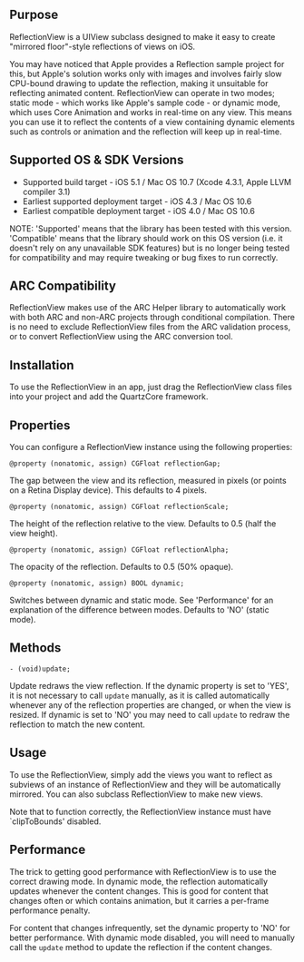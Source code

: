 Purpose
--------------

ReflectionView is a UIView subclass designed to make it easy to create "mirrored floor"-style reflections of views on iOS.

You may have noticed that Apple provides a Reflection sample project for this, but Apple's solution works only with images and involves fairly slow CPU-bound drawing to update the reflection, making it unsuitable for reflecting animated content. ReflectionView can operate in two modes; static mode - which works like Apple's sample code - or dynamic mode, which uses Core Animation and works in real-time on any view. This means you can use it to reflect the contents of a view containing dynamic elements such as controls or animation and the reflection will keep up in real-time.


Supported OS & SDK Versions
-----------------------------

* Supported build target - iOS 5.1 / Mac OS 10.7 (Xcode 4.3.1, Apple LLVM compiler 3.1)
* Earliest supported deployment target - iOS 4.3 / Mac OS 10.6
* Earliest compatible deployment target - iOS 4.0 / Mac OS 10.6

NOTE: 'Supported' means that the library has been tested with this version. 'Compatible' means that the library should work on this OS version (i.e. it doesn't rely on any unavailable SDK features) but is no longer being tested for compatibility and may require tweaking or bug fixes to run correctly.


ARC Compatibility
------------------

ReflectionView makes use of the ARC Helper library to automatically work with both ARC and non-ARC projects through conditional compilation. There is no need to exclude ReflectionView files from the ARC validation process, or to convert ReflectionView using the ARC conversion tool.


Installation
--------------

To use the ReflectionView in an app, just drag the ReflectionView class files into your project and add the QuartzCore framework.


Properties
------------

You can configure a ReflectionView instance using the following properties:

	@property (nonatomic, assign) CGFloat reflectionGap;
	
The gap between the view and its reflection, measured in pixels (or points on a Retina Display device). This defaults to 4 pixels.
	
	@property (nonatomic, assign) CGFloat reflectionScale;
	
The height of the reflection relative to the view. Defaults to 0.5 (half the view height).
	
	@property (nonatomic, assign) CGFloat reflectionAlpha;
	
The opacity of the reflection. Defaults to 0.5 (50% opaque).

	@property (nonatomic, assign) BOOL dynamic;
	
Switches between dynamic and static mode. See 'Performance' for an explanation of the difference between modes. Defaults to 'NO' (static mode).
	
	
Methods
--------------

	- (void)update;
	
Update redraws the view reflection. If the dynamic property is set to 'YES', it is not necessary to call `update` manually, as it is called automatically whenever any of the reflection properties are changed, or when the view is resized. If dynamic is set to 'NO' you may need to call `update` to redraw the reflection to match the new content.


Usage
--------

To use the ReflectionView, simply add the views you want to reflect as subviews of an instance of ReflectionView and they will be automatically mirrored. You can also subclass ReflectionView to make new views.

Note that to function correctly, the ReflectionView instance must have `clipToBounds' disabled.


Performance
-------------

The trick to getting good performance with ReflectionView is to use the correct drawing mode. In dynamic mode, the reflection automatically updates whenever the content changes. This is good for content that changes often or which contains animation, but it carries a per-frame performance penalty.

For content that changes infrequently, set the dynamic property to 'NO' for better performance. With dynamic mode disabled, you will need to manually call the `update` method to update the reflection if the content changes.
